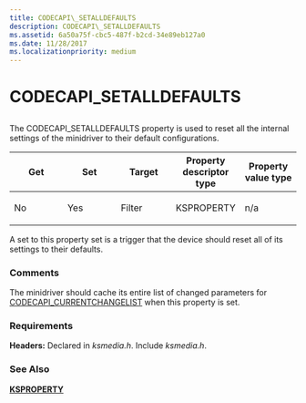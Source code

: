 ```yaml
---
title: CODECAPI\_SETALLDEFAULTS
description: CODECAPI\_SETALLDEFAULTS
ms.assetid: 6a50a75f-cbc5-487f-b2cd-34e89eb127a0
ms.date: 11/28/2017
ms.localizationpriority: medium
---
```


# CODECAPI\_SETALLDEFAULTS


## <span id="ddk_codecapi_setalldefaults_ks"></span><span id="DDK_CODECAPI_SETALLDEFAULTS_KS"></span>


The CODECAPI\_SETALLDEFAULTS property is used to reset all the internal settings of the minidriver to their default configurations.

<table>
<colgroup>
<col width="20%" />
<col width="20%" />
<col width="20%" />
<col width="20%" />
<col width="20%" />
</colgroup>
<thead>
<tr class="header">
<th>Get</th>
<th>Set</th>
<th>Target</th>
<th>Property descriptor type</th>
<th>Property value type</th>
</tr>
</thead>
<tbody>
<tr class="odd">
<td><p>No</p></td>
<td><p>Yes</p></td>
<td><p>Filter</p></td>
<td><p>KSPROPERTY</p></td>
<td><p>n/a</p></td>
</tr>
</tbody>
</table>

 

A set to this property set is a trigger that the device should reset all of its settings to their defaults.

### Comments

The minidriver should cache its entire list of changed parameters for [CODECAPI\_CURRENTCHANGELIST](codecapi-currentchangelist.md) when this property is set.

### Requirements

**Headers:** Declared in *ksmedia.h*. Include *ksmedia.h*.

### See Also

[**KSPROPERTY**](/windows-hardware/drivers/ddi/ks/ns-ks-ksidentifier)

 

